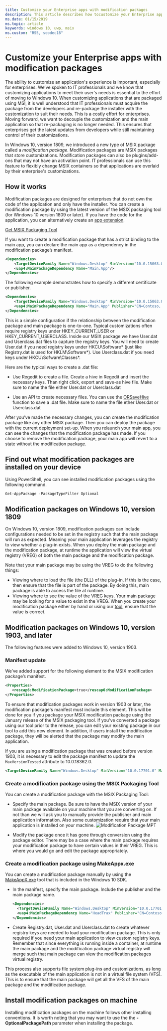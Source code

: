 ```yaml
---
title: Customize your Enterprise apps with modification packages
description: This article describes how tocustomize your Enterprise apps by using modification MSIX packages that store customizations.
ms.date: 01/15/2019
ms.topic: article
keywords: windows 10, uwp, msix
ms.custom: "RS5, seodec18"
---
```


# Customize your Enterprise apps with modification packages

The ability to customize an application's experience is important, especially for enterprises. We’ve spoken to IT professionals and we know that customizing applications to meet their user's needs is essential to the effort of moving to Windows 10. When customizing applications that are packaged using MSI, it is well understood that IT professionals must acquire the package from the developers and re-package the installer with the customization to suit their needs. This is a costly effort for enterprises. Moving forward, we want to decouple the customization and the main application so that re-packaging is no longer needed. This ensures that enterprises get the latest updates from developers while still maintaining control of their customizations.

In Windows 10, version 1809, we introduced a new type of MSIX package called a *modification package*. Modification packages are MSIX packages that store customizations. Modification packages can also be plugins/add-ons that may not have an activation point. IT professionals can use this feature to flexibly change MSIX containers so that applications are overlaid by their enterprise's customizations.

## How it works

Modification packages are designed for enterprises that do not own the code of the application and only have the installer. You can create a modification package by using the latest version of the MSIX packaging tool (for Windows 10 version 1809 or later). If you have the code for the application, you can alternatively create an [app extension](/windows/uwp/launch-resume/how-to-create-an-extension). 

<div class="nextstepaction"><p><a class="x-hidden-focus" href="https://www.microsoft.com/p/msix-packaging-tool/9n5lw3jbcxkf" data-linktype="external">Get MSIX Packaging Tool</a></p></div>

If you want to create a modification package that has a strict binding to the main app, you can declare the main app as a dependency in the modification package’s manifest. 

``` xml
<Dependencies>
    <TargetDeviceFamily Name="Windows.Desktop" MinVersion="10.0.15063.0"/>
    <uap4:MainPackageDependency Name="Main.App"/>
</Dependencies>
```

The following example demonstrates how to specify a different certificate or publisher.

``` xml
<Dependencies>
    <TargetDeviceFamily Name="Windows.Desktop" MinVersion="10.0.15063.0"/>
    <uap4:MainPackageDependency Name="Main.App" Publisher="CN=Contoso, C=US" />
</Dependencies>

```

This is a simple configuration if the relationship between the modification package and main package is one-to-one. Typical customizations often require registry keys under HKEY_CURRENT_USER or HKEY_CURRENT_USERCLASS. Inside our MSIX package we have User.dat and Userclass.dat files to capture the registry keys. You will need to create User.dat if you need registry keys under HKCU\Software\* (just like Registry.dat is used for HKLM\Software\*). Use Userclass.dat if you need keys under HKCU\Sofware\Classes\*. 

Here are the typical ways to create a .dat file:

* Use Regedit to create a file. Create a hive in Regedit and insert the necessary keys. Than right click, export and save-as hive file. Make sure to name the file either User.dat or Userclass.dat

* Use an API to create necessary files. You can use the [ORSaveHive](/windows/win32/devnotes/orsavehive) function to save a .dat file. Make sure to name the file ether User.dat or Userclass.dat

After you’ve made the necessary changes, you can create the modification package like any other MSIX package. Then you can deploy the package with the current deployment set-up. When you relaunch your main app, you can see the changes that the modification package has made. If you choose to remove the modification package, your main app will revert to a state without the modification package. 

## Find out what modification packages are installed on your device

Using PowerShell, you can see installed modification packages using the following command.

```powershell
Get-AppPackage -PackageTypeFilter Optional
```

## Modification packages on Windows 10, version 1809

On Windows 10, version 1809, modification packages can include configurations needed to be set in the registry such that the main package will run as expected. Meaning your main application leverages the registry to view whether a plug-in exists. When you deploy the main package and the modification package, at runtime the application will view the virtual registry (VREG) of both the main package and the modification package.

Note that your main package may be using the VREG to do the following things:

* Viewing where to load the file (the DLL) of the plug-in. If this is the case, then ensure that the file is part of the package. By doing this, main package is able to access the file at runtime.
* Viewing where to see the value of the VREG keys. Your main package may be looking for a value to exist in the VREG. When you create your modification package either by hand or using our [tool](https://www.microsoft.com/p/msix-packaging-tool/9n5lw3jbcxkf), ensure that the value is correct.

## Modification packages on Windows 10, version 1903, and later

The following features were added to Windows 10, version 1903.

### Manifest update

We’ve added support for the following element to the MSIX modification package’s manifest.

```xml
<Properties>
   <rescap6:ModificationPackage>true</rescap6:ModificationPackage>
</Properties>
```

To ensure that modification packages work in version 1903 or later, the modification package's manifest must include this element. This will be done for you if you package your MSIX modification package using the January release of the MSIX packaging tool. If you've converted a package using our tool prior to the release, you can edit your existing package in our tool to add this new element. In addition, if users install the modification package, they will be alerted that the package may modify the main application.

If you are using a modification package that was created before version 1903, it is necessary to edit the package manifest to update the `MaxVersionTested` attribute to 10.0.18362.0.

```xml
<TargetDeviceFamily Name="Windows.Desktop" MinVersion="10.0.17701.0" MaxVersionTested="10.0.18362.0" />
```

### Create a modification package using the MSIX Packaging Tool

You can create a modification package with the MSIX Packaging Tool:

* Specify the main package. Be sure to have the MSIX version of your main package available on your machine that you are converting on. If not than we will ask you to manually provide the publisher and main application information. Also some customization require that your main application is installed on your machine.
![Modification Package MPT](images/MPT-mod-page.png)

* Modify the package once it has gone through conversion using the package editor. There may be a case where the main package requires your modification package to have certain values in their VREG. This is where you would go and edit the package appropriately.

### Create a modification package using MakeAppx.exe

You can create a modification package manually by using the [MakeAppX.exe](package/create-app-package-with-makeappx-tool.md) tool that is included in the Windows 10 SDK.

* In the manifest, specify the main package. Include the publisher and the main package name.

    ```xml
    <Dependencies>
      <TargetDeviceFamily Name="Windows.Desktop" MinVersion="10.0.17701.0" MaxVersionTested="12.0.0.0"/>
      <uap4:MainPackageDependency Name="HeadTrax" Publisher="CN=Contoso Software, O=Contoso Corporation, C=US" />
    </Dependencies>
    ```

* Create Registry.dat, User.dat and Userclass.dat to create whatever registry keys are needed to load your modification package. This is only required if you need your main application to view custom registry keys. Remember that since everything is running inside a container, at runtime the main package and the modification package virtual registry will merge such that main package can view the modification packages virtual registry.  

This process also supports file system plug-ins and customizations, as long as the executable of the main application is not in a virtual file system (VFS). This is to ensure that the main package will get all the VFS of the main package and the modification package.

## Install modification packages on machine
Installing modification packages on the machine follows other installing conventions. It is worth noting that you may want to use the the **-OptionalPackagePath** parameter when installing the package. 
